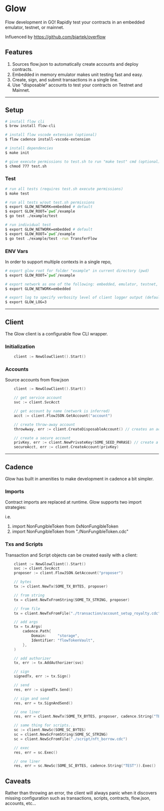 # Glow

Flow development in GO! Rapidly test your contracts in an embedded emulator, testnet, or mainnet.

Influenced by https://github.com/bjartek/overflow

## Features

1. Sources flow.json to automatically create accounts and deploy contracts.
2. Embedded in memory emulator makes unit testing fast and easy.
3. Create, sign, and submit transactions in a single line.
4. Use "disposable" accounts to test your contracts on Testnet and Mainnet.

---

## Setup

```bash
# install flow cli
$ brew install flow-cli

# install flow vscode extension (optional)
$ flow cadence install-vscode-extension

# install dependencies
$ make init

# give execute permissions to test.sh to run "make test" cmd (optional)
$ chmod 777 test.sh
```

### Test

```bash
# run all tests (requires test.sh execute permissions)
$ make test

# run all tests w/out test.sh permissions
$ export GLOW_NETWORK=embedded # default
$ export GLOW_ROOT=`pwd`/example
$ go test ./example/test

# run individual test
$ export GLOW_NETWORK=embedded # default
$ export GLOW_ROOT=`pwd`/example
$ go test ./example/test -run TransferFlow
```

### ENV Vars

In order to support multiple contexts in a single repo,

```bash
# export glow root for folder "example" in current directory (pwd)
$ export GLOW_ROOT=`pwd`/example

# export network as one of the following: embedded, emulator, testnet, mainnet (default: embedded)
$ export GLOW_NETWORK=embedded

# export log to specify verbosity level of client logger output (default: 3)
$ export GLOW_LOG=3
```

---

## Client

The Glow client is a configurable flow CLI wrapper.

### Initialization

```go
    client := NewGlowClient().Start()
```

### Accounts

Source accounts from flow.json

```go
    client := NewGlowClient().Start()

    // get service account
    svc := client.SvcAcct

    // get account by name (network is inferred)
    acct := client.FlowJSON.GetAccount("account")

    // create throw-away account
    throwAway, err := client.CreateDisposableAccount() // creates an acct with a common seedphrase

    // create a secure account
    privKey, err := client.NewPrivateKey(SOME_SEED_PHRASE) // create a new crypto private key
    secureAcct, err := client.CreateAccount(privKey)
```

---

## Cadence

Glow has built in amenities to make development in cadence a bit simpler.

### Imports

Contract imports are replaced at runtime. Glow supports two import strategies:

i.e.

1. import NonFungibleToken from 0xNonFungibleToken
2. import NonFungibleToken from "./NonFungibleToken.cdc"

### Txs and Scripts

Transaction and Script objects can be created easily with a client:

```go
    client := NewGlowClient().Start()
    svc := client.SvcAcct
    proposer := client.FlowJSON.GetAccount("proposer")

    // bytes
    tx := client.NewTx(SOME_TX_BYTES, proposer)

    // from string
    tx = client.NewTxFromString(SOME_TX_STRING, proposer)

    // from file
    tx = client.NewTxFromFile("./transaction/account_setup_royalty.cdc", proposer)

    // add args
    tx = tx.Args(
        cadence.Path{
            Domain:     "storage",
            Identifier: "flowTokenVault",
        },
    )

    // add authorizer
    tx, err := tx.AddAuthorizer(svc)

    // sign
    signedTx, err := tx.Sign()

    // send
    res, err := signedTx.Send()

    // sign and send
    res, err = tx.SignAndSend()

    // one liner
    res, err = client.NewTx(SOME_TX_BYTES, proposer, cadence.String("TEST")).SignAndSend()

    // same thing for scripts...
    sc := client.NewSc(SOME_SC_BYTES)
    sc = client.NewScFromString(SOME_SC_STRING)
    sc = client.NewScFromFile("./script/nft_borrow.cdc")

    // exec
    res, err = sc.Exec()

    // one liner
    res, err = sc.NewSc(SOME_SC_BYTES, cadence.String("TEST")).Exec()
```

## Caveats

Rather than throwing an error, the client will always panic when it discovers
missing configuration such as transactions, scripts, contracts, flow.json, accounts, etc...
